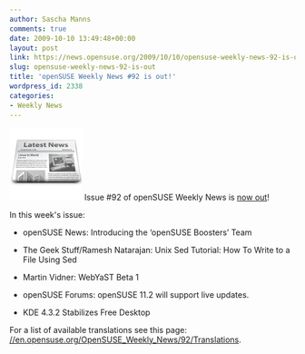 ```yaml
---
author: Sascha Manns
comments: true
date: 2009-10-10 13:49:48+00:00
layout: post
link: https://news.opensuse.org/2009/10/10/opensuse-weekly-news-92-is-out/
slug: opensuse-weekly-news-92-is-out
title: 'openSUSE Weekly News #92 is out!'
wordpress_id: 2338
categories:
- Weekly News
---
```


![news](/wp-content/uploads/2007/11/knewsticker.png) Issue #92 of openSUSE Weekly News is [now out](//en.opensuse.org/OpenSUSE_Weekly_News/92)!

In this week's issue:



	
  * openSUSE News: Introducing the ‘openSUSE Boosters’ Team

	
  * The Geek Stuff/Ramesh Natarajan: Unix Sed Tutorial: How To Write to a File Using Sed

	
  * Martin Vidner: WebYaST Beta 1

	
  * openSUSE Forums: openSUSE 11.2 will support live updates.

	
  * KDE 4.3.2 Stabilizes Free Desktop




For a list of available translations see this page:
[//en.opensuse.org/OpenSUSE_Weekly_News/92/Translations](//en.opensuse.org/OpenSUSE_Weekly_News/92/Translations).
